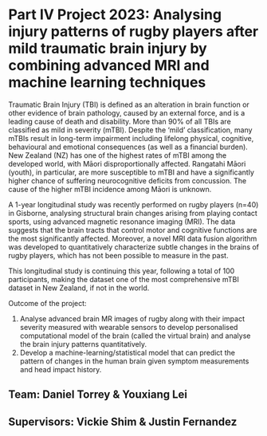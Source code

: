 # Part IV Project 2023: Analysing injury patterns of rugby players after mild traumatic brain injury by combining advanced MRI and machine learning techniques

Traumatic Brain Injury (TBI) is defined as an alteration in brain function or other evidence of brain pathology, caused by an external force, and is a leading cause of death and disability. More than 90% of all TBIs are classified as mild in severity (mTBI). Despite the ‘mild’ classification, many mTBIs result in long-term impairment including lifelong physical, cognitive, behavioural and emotional consequences (as well as a financial burden). New Zealand (NZ) has one of the highest rates of mTBI among the developed world, with Māori disproportionally affected. Rangatahi Māori (youth), in particular, are more susceptible to
mTBI and have a significantly higher chance of suffering neurocognitive deficits from concussion. The cause of the higher mTBI incidence among Māori is unknown.

A 1-year longitudinal study was recently performed on rugby players (n=40) in Gisborne, analysing structural brain changes arising from playing contact sports, using advanced magnetic resonance imaging (MRI). The data suggests that the brain tracts that control motor and cognitive functions are the most significantly affected. Moreover, a novel MRI data fusion algorithm was developed to  quantitatively characterize subtle changes in the brains of rugby players, which has not been possible to measure in the past.

This longitudinal study is continuing this year, following a total of 100 participants, making the dataset one of the most comprehensive mTBI dataset in New Zealand, if not in the world.

Outcome of the project:

1. Analyse advanced brain MR images of rugby along with their impact severity measured with wearable sensors to develop personalised computational model of the brain (called the virtual brain) and analyse the brain injury patterns quantitatively.
2. Develop a machine-learning/statistical model that can predict the pattern of changes in the human brain given symptom measurements and head impact history.

## Team: Daniel Torrey & Youxiang Lei

## Supervisors: Vickie Shim & Justin Fernandez
